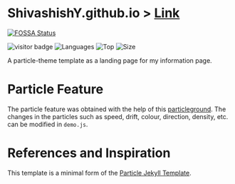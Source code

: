 # ShivashishY.github.io > [Link](https://shivashishy.github.io/)
[![FOSSA Status](https://app.fossa.io/api/projects/git%2Bgithub.com%2FShivashishY%2FShivashishY.github.io.svg?type=shield)](https://app.fossa.io/projects/git%2Bgithub.com%2FShivashishY%2FShivashishY.github.io?ref=badge_shield)

![visitor badge](https://visitor-badge.glitch.me/badge?page_id=shivashishy.shivashishy.github.io)
![Languages](https://img.shields.io/github/languages/count/shivashishy/shivashishy.github.io?style=flat-square)
![Top](https://img.shields.io/github/languages/top/shivashishy/shivashishy.github.io?color=purple)
![Size](https://img.shields.io/github/repo-size/shivashishy/shivashishy.github.io?color=yellow)


A particle-theme template as a landing page for my information page.

# Particle Feature

The particle feature was obtained with the help of this [particleground](https://github.com/jnicol/particleground). The changes in the particles such as speed, drift, colour, direction, density, etc. can be modified in `demo.js`.


# References and Inspiration

This template is a minimal form of the [Particle Jekyll Template](https://github.com/nrandecker/particle).


